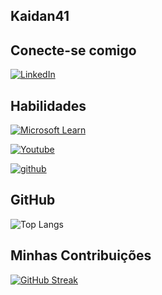 ## Kaidan41

## Conecte-se comigo

[![LinkedIn](https://img.shields.io/badge/LinkedIn-0077B5?style=for-the-badge&logo=linkedin&logoColor=white)](https://www.linkedin.com/in/markaodacloud/)

## Habilidades


[![Microsoft Learn](https://img.shields.io/badge/microsoft-0077B5?style=for-the-badge&logo=microsoft&logoColor=purple)](https://learn.microsoft.com/en-us/users/me/achievements#badges-section)

[![Youtube](https://img.shields.io/badge/youtube-0077B5?style=for-the-badge&logo=youtube&logoColor=red)](http://bit.ly/Obrigado-pela-inscricao)


[![github](https://img.shields.io/badge/github-0077B5?style=for-the-badge&logo=github&logoColor=white)](https://github.com/kaidan41)



## GitHub 

![Top Langs](https://github-readme-stats-git-masterrstaa-rickstaa.vercel.app/api/top-langs/?username=kaidan41&bg_color=000&border_color=30A3DC&title_color=E94D5F&text_color=FFF)

## Minhas Contribuições

[![GitHub Streak](https://streak-stats.demolab.com/?user=kaidan41&theme=bear&background=000&border=30A3DC&dates=FFF)](https://git.io/streak-stats)

